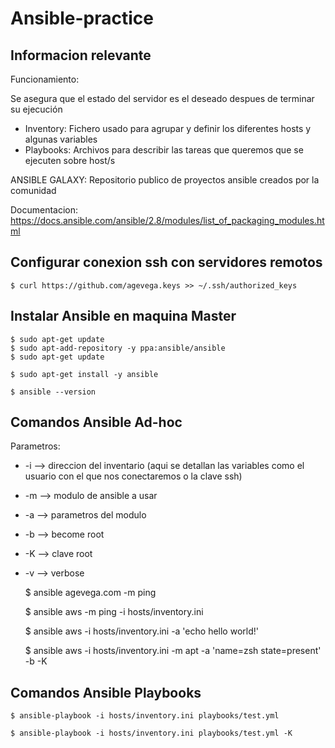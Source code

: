 # Ansible-practice

## Informacion relevante
Funcionamiento: 

Se asegura que el estado del servidor es el deseado despues de terminar su ejecución

- Inventory: Fichero usado para agrupar y definir los diferentes hosts y algunas variables
- Playbooks: Archivos para describir las tareas que queremos que se ejecuten sobre host/s

ANSIBLE GALAXY: Repositorio publico de proyectos ansible creados por la comunidad

Documentacion: https://docs.ansible.com/ansible/2.8/modules/list_of_packaging_modules.html

## Configurar conexion ssh con servidores remotos

    $ curl https://github.com/agevega.keys >> ~/.ssh/authorized_keys

## Instalar Ansible en maquina Master

    $ sudo apt-get update
    $ sudo apt-add-repository -y ppa:ansible/ansible
    $ sudo apt-get update

    $ sudo apt-get install -y ansible

    $ ansible --version


## Comandos Ansible Ad-hoc

Parametros:
* -i --> direccion del inventario (aqui se detallan las variables como el usuario con el que nos conectaremos o la clave ssh)
* -m --> modulo de ansible a usar
* -a --> parametros del modulo 
* -b --> become root
* -K --> clave root
* -v --> verbose

    $ ansible agevega.com -m ping

    $ ansible aws -m ping -i hosts/inventory.ini

    $ ansible aws -i hosts/inventory.ini -a 'echo hello world!'

    $ ansible aws -i hosts/inventory.ini -m apt -a 'name=zsh state=present' -b -K


## Comandos Ansible Playbooks

    $ ansible-playbook -i hosts/inventory.ini playbooks/test.yml

    $ ansible-playbook -i hosts/inventory.ini playbooks/test.yml -K

